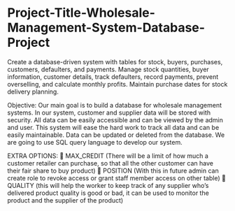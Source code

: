 # Project-Title-Wholesale-Management-System-Database-Project
Create a database-driven system with tables for stock, buyers, purchases, customers, defaulters, and payments. Manage stock quantities, buyer information, customer details, track defaulters, record payments, prevent overselling, and calculate monthly profits. Maintain purchase dates for stock delivery planning.

Objective:
Our main goal is to build a database for wholesale management systems. In our system, 
customer and supplier data will be stored with security. All data can be easily accessible and
can be viewed by the admin and user. This system will ease the hard work to track all data and 
can be easily maintainable. Data can be updated or deleted from the database. We are going to 
use SQL query language to develop our system.

EXTRA OPTIONS:
 MAX_CREDIT
(There will be a limit of how much a customer retailer can purchase, so that all the other 
customer can have their fair share to buy product)
 POSITION
(With this in future admin can create role to revoke access or grant staff member access 
on other table)
 QUALITY
(this will help the worker to keep track of any supplier who’s delivered product quality is 
good or bad, it can be used to monitor the product and the supplier of the product)
